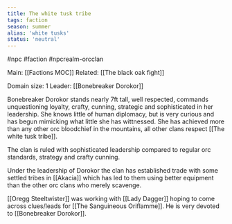 ```yaml
---
title: The white tusk tribe
tags: faction
season: summer
alias: 'white tusks'
status: 'neutral'
---
```

#npc #faction #npcrealm-orcclan 

Main: [[Factions MOC]]
Related: [[The black oak fight]]

Domain size: 1
Leader: [[Bonebreaker Dorokor]]

Bonebreaker Dorokor stands nearly 7ft tall, well respected, commands unquestioning loyalty, crafty, cunning, strategic and sophisticated in her leadership. She knows little of human diplomacy, but is very curious and has begun mimicking what little she has wittnessed. She has achieved more than any other orc bloodchief in the mountains, all other clans respect [[The white tusk tribe]].

The clan is ruled with sophisticated leadership compared to regular orc standards, strategy and crafty cunning. 

Under the leadership of Dorokor the clan has established trade with some settled tribes in [[Akacia]] which has led to them using better equipment than the other orc clans who merely scavenge.

[[Oregg Steeltwister]] was working with [[Lady Dagger]] hoping to come across clues/leads for [[The Sanguineous Oriflamme]]. He is very devoted to [[Bonebreaker Dorokor]].
